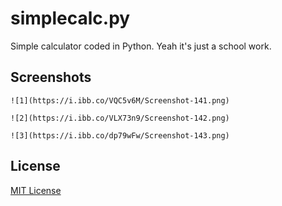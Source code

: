 # simplecalc.py

Simple calculator coded in Python. Yeah it's just a school work.

## Screenshots

    ![1](https://i.ibb.co/VQC5v6M/Screenshot-141.png)

    ![2](https://i.ibb.co/VLX73n9/Screenshot-142.png)

    ![3](https://i.ibb.co/dp79wFw/Screenshot-143.png)

## License

[MIT License](https://github.com/gxjakkap/simplecalc.py/blob/main/LICENSE)
